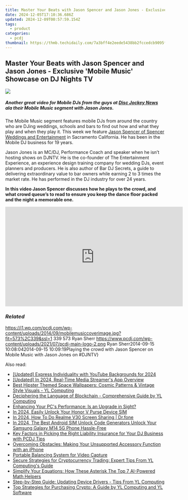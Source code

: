 ```yaml
---
title: Master Your Beats with Jason Spencer and Jason Jones - Exclusive 'Mobile Music' Showcase on DJ Nights TV
date: 2024-12-05T17:10:36.686Z
updated: 2024-12-09T00:57:59.154Z
tags:
  - product
categories:
  - pcdj
thumbnail: https://thmb.techidaily.com/7a3bff4e2eede5438bb2fccedcb9095f7ad51baa5a8f2d8fdc6330db34850673.jpg
---
```


## Master Your Beats with Jason Spencer and Jason Jones - Exclusive 'Mobile Music' Showcase on DJ Nights TV

[![](https://i1.wp.com/pcdj.com/wp-content/uploads/2014/09/mobilemusiccoverimage.jpg?resize=573%2C270&ssl=1)](https://i1.wp.com/pcdj.com/wp-content/uploads/2014/09/mobilemusiccoverimage.jpg?fit=573%2C339&ssl=1 "mobilemusiccoverimage")

##### Another great video for Mobile DJs from the guys at [Disc Jockey News](http://discjockeynews.com/) ala their Mobile Music segment with Jason Jones.

The Mobile Music segment features mobile DJs from around the country who are DJing weddings, schools and bars to find out how and what they play and when they play it. This week we feature [Jason Spencer of Spencer Weddings and Entertainment](http://spencerweddings.com/) in Sacramento California. He has been in the Mobile DJ business for 19 years.

Jason Jones is an MC/DJ, Performance Coach and speaker when he isn’t hosting shows on DJNTV. He is the co-founder of The Entertainment Experience, an experience design training company for wedding DJs, event planners and producers. He is also author of Bar DJ Secrets, a guide to delivering extraordinary value to bar owners while earning 2 to 3 times the market rate. He has performed in the DJ industry for over 24 years.

**In this video Jason Spencer discusses how he plays to the crowd, and what crowd queue’s to read to ensure you keep the dance floor packed and the night a memorable one.**  

<!-- affiliate ads begin -->
<iframe width="560" height="315" src="https://www.youtube.com/embed/aYH0B2HqcIM?si=3fkoG85L6hAeB4ok" title="YouTube video player" frameborder="0" allow="accelerometer; autoplay; clipboard-write; encrypted-media; gyroscope; picture-in-picture; web-share" referrerpolicy="strict-origin-when-cross-origin" allowfullscreen></iframe>
<!-- affiliate ads end -->

### _Related_

https://i1.wp.com/pcdj.com/wp-content/uploads/2014/09/mobilemusiccoverimage.jpg?fit=573%2C339&ssl=1 339 573 Ryan Sherr https://www.pcdj.com/wp-content/uploads/2021/07/pcdj-main-logo-2.png Ryan Sherr2014-09-15 10:08:042014-09-15 10:09:19Playing the crowd with Jason Spencer on Mobile Music with Jason Jones on #DJNTV}

<ins class="adsbygoogle"
     style="display:block"
     data-ad-format="autorelaxed"
     data-ad-client="ca-pub-7571918770474297"
     data-ad-slot="1223367746"></ins>

<ins class="adsbygoogle"
     style="display:block"
     data-ad-client="ca-pub-7571918770474297"
     data-ad-slot="8358498916"
     data-ad-format="auto"
     data-full-width-responsive="true"></ins>

<span class="atpl-alsoreadstyle">Also read:</span>
<div><ul>
<li><a href="https://facebook-video-share.techidaily.com/updated-express-individuality-with-youtube-backgrounds-for-2024/"><u>[Updated] Express Individuality with YouTube Backgrounds for 2024</u></a></li>
<li><a href="https://vp-tips.techidaily.com/updated-in-2024-real-time-media-streamers-app-overview/"><u>[Updated] In 2024, Real-Time Media Streamer's App Overview</u></a></li>
<li><a href="https://win-hot.techidaily.com/best-hipster-themed-space-wallpapers-cosmic-patterns-and-vintage-style-visuals-yl-computing/"><u>Best Hipster Themed Space Wallpapers: Cosmic Patterns & Vintage Style Visuals - YL Computing</u></a></li>
<li><a href="https://win-hot.techidaily.com/deciphering-the-language-of-blockchain-comprehensive-guide-by-yl-computing/"><u>Deciphering the Language of Blockchain - Comprehensive Guide by YL Computing</u></a></li>
<li><a href="https://win-hot.techidaily.com/enhancing-your-pcs-performance-is-an-upgrade-in-sight/"><u>Enhancing Your PC's Performance: Is an Upgrade in Sight?</u></a></li>
<li><a href="https://sim-unlock.techidaily.com/in-2024-easily-unlock-your-honor-v-purse-device-sim-by-drfone-android/"><u>In 2024, Easily Unlock Your Honor V Purse Device SIM</u></a></li>
<li><a href="https://screen-mirror.techidaily.com/in-2024-how-to-do-realme-v30-screen-sharing-drfone-by-drfone-android/"><u>In 2024, How To Do Realme V30 Screen Sharing | Dr.fone</u></a></li>
<li><a href="https://sim-unlock.techidaily.com/in-2024-the-best-android-sim-unlock-code-generators-unlock-your-samsung-galaxy-m14-5g-phone-hassle-free-by-drfone-android/"><u>In 2024, The Best Android SIM Unlock Code Generators Unlock Your Samsung Galaxy M14 5G Phone Hassle-Free</u></a></li>
<li><a href="https://win-hot.techidaily.com/key-factors-in-picking-the-right-liability-insurance-for-your-dj-business-with-pcdj-tips/"><u>Key Factors in Picking the Right Liability Insurance for Your DJ Business with PCDJ Tips</u></a></li>
<li><a href="https://fox-that.techidaily.com/overcoming-obstacles-making-your-unsupported-accessory-function-with-an-iphone/"><u>Overcoming Obstacles: Making Your Unsupported Accessory Function with an iPhone</u></a></li>
<li><a href="https://extra-hints.techidaily.com/portable-balancing-system-for-video-capture/"><u>Portable Balancing System for Video Capture</u></a></li>
<li><a href="https://win-hot.techidaily.com/secure-strategies-for-cryptocurrency-trading-expert-tips-from-yl-computings-guide/"><u>Secure Strategies for Cryptocurrency Trading: Expert Tips From YL Computing's Guide</u></a></li>
<li><a href="https://tech-revival.techidaily.com/simplify-your-equations-how-these-asterisk-the-top-7-ai-powered-math-helpers/"><u>Simplify Your Equations: How These Asterisk The Top 7 AI-Powered Math Helpers</u></a></li>
<li><a href="https://win-hot.techidaily.com/step-by-step-guide-updating-device-drivers-tips-from-yl-computing/"><u>Step-by-Step Guide: Updating Device Drivers - Tips From YL Computing</u></a></li>
<li><a href="https://win-hot.techidaily.com/top-strategies-for-purchasing-crypto-a-guide-by-yl-computing-and-yl-software/"><u>Top Strategies for Purchasing Crypto: A Guide by YL Computing and YL Software</u></a></li>
</ul></div>

